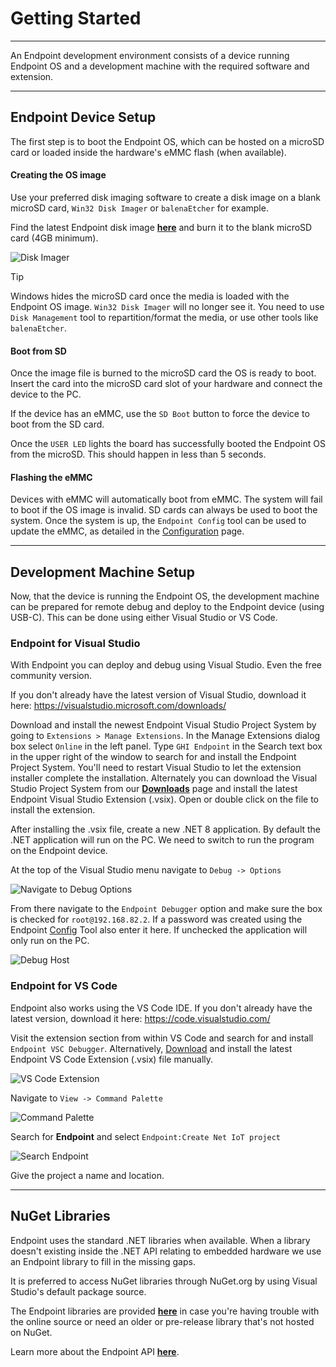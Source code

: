 # Getting Started

---

An Endpoint development environment consists of a device running Endpoint OS and a development machine with the required software and extension. 

---

 ## Endpoint Device Setup

 The first step is to boot the Endpoint OS, which can be hosted on a microSD card or loaded inside the hardware's eMMC flash (when available). 

 #### Creating the OS image

 Use your preferred disk imaging software to create a disk image on a blank microSD card, `Win32 Disk Imager` or `balenaEtcher` for example.

 Find the latest Endpoint disk image [**here**](downloads.md) and burn it to the blank microSD card (4GB minimum). 

 ![Disk Imager](images/create-sd-image.png)


> [!Tip]
> Windows hides the microSD card once the media is loaded with the Endpoint OS image. `Win32 Disk Imager` will no longer see it. You need to use `Disk Management` tool to repartition/format the media, or use other tools like `balenaEtcher`.

 #### Boot from SD

 Once the image file is burned to the microSD card the OS is ready to boot. Insert the card into the microSD card slot of your hardware and connect the device to the PC.

 If the device has an eMMC, use the `SD Boot` button to force the device to boot from the SD card.

Once the `USER LED` lights the board has successfully booted the Endpoint OS from the microSD. This should happen in less than 5 seconds.

#### Flashing the eMMC
Devices with eMMC will automatically boot from eMMC. The system will fail to boot if the OS image is invalid. SD cards can always be used to boot the system. Once the system is up, the `Endpoint Config` tool can be used to update the eMMC, as detailed in the [Configuration](configuration.md) page.

 ---
## Development Machine Setup

Now, that the device is running the Endpoint OS, the development machine can be prepared for remote debug and deploy to the Endpoint device (using USB-C). This can be done using either Visual Studio or VS Code.

### Endpoint for Visual Studio
With Endpoint you can deploy and debug using Visual Studio. Even the free community version. 

If you don't already have the latest version of Visual Studio, download it here:
 https://visualstudio.microsoft.com/downloads/

Download and install the newest Endpoint Visual Studio Project System by going to ```Extensions > Manage Extensions```. In the Manage Extensions dialog box select ```Online``` in the left panel. Type ```GHI Endpoint``` in the Search text box in the upper right of the window to search for and install the Endpoint Project System. You'll need to restart Visual Studio to let the extension installer complete the installation. Alternately you can download the Visual Studio Project System from our  [**Downloads**](downloads.md) page and install the latest Endpoint Visual Studio Extension (.vsix). Open or double click on the file to install the extension.

After installing the .vsix file, create a new .NET 8 application. By default the .NET application will run on the PC. We need to switch to run the program on the Endpoint device. 

At the top of the Visual Studio menu navigate to `Debug -> Options`

![Navigate to Debug Options](images/debug-options.png)

From there navigate to the `Endpoint Debugger` option and make sure the box is checked for `root@192.168.82.2`. If a password was created using the Endpoint [Config](configuration.md) Tool also enter it here. If unchecked the application will only run on the PC. 

![Debug Host](images/debug-host.png)

 
 ### Endpoint for VS Code

Endpoint also works using the VS Code IDE. If you don't already have the latest version, download it here:
https://code.visualstudio.com/

Visit the extension section from within VS Code and search for and install `Endpoint VSC Debugger`. Alternatively, [Download](downloads.md) and install the latest Endpoint VS Code Extension (.vsix) file manually.

![VS Code Extension](images/vscode-extension.png)

 Navigate to `View -> Command Palette`

 ![Command Palette](images/command-palette.png)

 Search for **Endpoint** and select `Endpoint:Create Net IoT project`

 ![Search Endpoint](images/search-endpoint.png)

 Give the project a name and location.

  ---

  ## NuGet Libraries

 Endpoint uses the standard .NET libraries when available. When a library doesn't existing inside the .NET API relating to embedded hardware we use an Endpoint library to fill in the missing gaps. 
 
 It is preferred to access NuGet libraries through NuGet.org by using Visual Studio's default package source. 

 The Endpoint libraries are provided [**here**](downloads.md) in case you're having trouble with the online source or need an older or pre-release library that's not hosted on NuGet.

 Learn more about the Endpoint API [**here**](api/intro.md). 

 